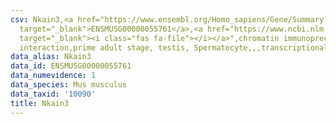 ```yaml
---
csv: Nkain3,<a href="https://www.ensembl.org/Homo_sapiens/Gene/Summary?db=core;g=ENSMUSG00000055761"
  target="_blank">ENSMUSG00000055761</a>,<a href="https://www.ncbi.nlm.nih.gov/pubmed/25450459"
  target="_blank"><i class="fas fa-file"></i></a>",chromatin immunoprecipitation assay,direct
  interaction,prime adult stage, testis, Spermatocyte,,,transcriptional regulation,
data_alias: Nkain3
data_id: ENSMUSG00000055761
data_numevidence: 1
data_species: Mus musculus
data_taxid: '10090'
title: Nkain3
---
```

